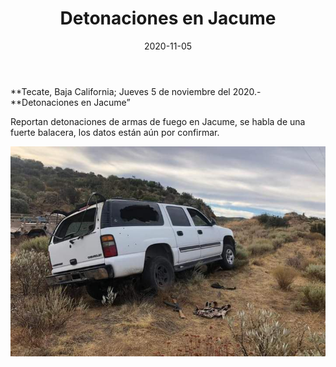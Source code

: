 ﻿---
layout: blog
title:  "Detonaciones en Jacume"
date:   2020-11-05  
categories: tecate
permalink: /:categories/:title:output_ext
image: /img/cnr/detonaciones-en-jacume.jpg
alt: "Rosarito Centro"
autor: "CNR Noticias - Canal 73"
---


**Tecate, Baja California;  Jueves 5 de noviembre del 2020.-**Detonaciones en Jacume”


Reportan detonaciones de armas de fuego en Jacume, se habla de una fuerte balacera, los datos están aún por confirmar.

<div id="carouselExampleSlidesOnly" class="carousel slide" data-ride="carousel">
  <div class="carousel-inner">
    <div class="carousel-item active">
       <img class="d-block w-100" src="/img/cnr/detonaciones-en-jacume.jpg" loading="lazy"  alt="Jacume">
    </div>
  </div>
</div>